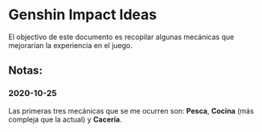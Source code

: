 # Genshin Impact Ideas

El objectivo de este documento es recopilar algunas mecánicas que mejorarían la experiencia en el juego.

## Notas:

### 2020-10-25

Las primeras tres mecánicas que se me ocurren son: **Pesca**, **Cocina** (más compleja que la actual) y **Cacería**.
